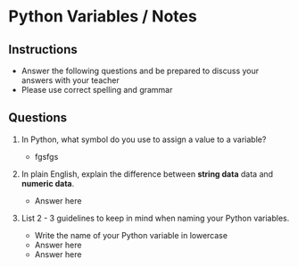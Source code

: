 # Python Variables / Notes

## Instructions

- Answer the following questions and be prepared to discuss your answers with your teacher
- Please use correct spelling and grammar

## Questions

1. In Python, what symbol do you use to assign a value to a variable?
    -  fgsfgs

2. In plain English, explain the difference between **string data** data and **numeric data**.
    -  Answer here


3. List 2 - 3 guidelines to keep in mind when naming your Python variables.
    -  Write the name of your Python variable in lowercase
    -  Answer here
    -  Answer here
